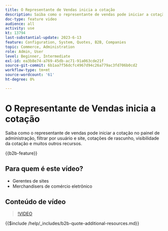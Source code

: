 ```yaml
---
title: O Representante de Vendas inicia a cotação
description: Saiba como o representante de vendas pode iniciar a cotação com o administrador do Adobe Commerce
doc-type: feature video
audience: all
activity: use
kt: 13794
last-substantial-update: 2023-6-13
feature: Configuration, System, Quotes, B2B, Companies
topic: Commerce, Administration
role: Admin, User
level: Beginner, Intermediate
exl-id: ea3b8e74-a769-45db-ac71-91a063cde21f
source-git-commit: 6b1aa7f56dcfc4967d94c26a779ac3fd706b0cd2
workflow-type: tm+mt
source-wordcount: '61'
ht-degree: 0%

---
```


# O Representante de Vendas inicia a cotação

Saiba como o representante de vendas pode iniciar a cotação no painel de administração, filtrar por usuário e site, cotações de rascunho, visibilidade da cotação e muitos outros recursos.

{{b2b-feature}}

## Para quem é este vídeo?

- Gerentes de sites
- Merchandisers de comércio eletrônico

## Conteúdo de vídeo

>[!VIDEO](https://video.tv.adobe.com/v/3420390?learn=on)

{{$include /help/_includes/b2b-quote-additional-resources.md}}
